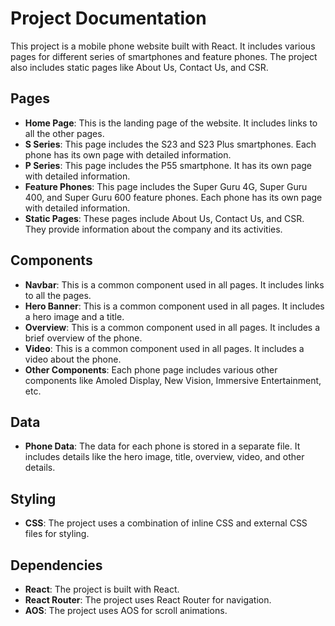 # Project Documentation

This project is a mobile phone website built with React. It includes various pages for different series of smartphones and feature phones. The project also includes static pages like About Us, Contact Us, and CSR.

## Pages

- **Home Page**: This is the landing page of the website. It includes links to all the other pages.
- **S Series**: This page includes the S23 and S23 Plus smartphones. Each phone has its own page with detailed information.
- **P Series**: This page includes the P55 smartphone. It has its own page with detailed information.
- **Feature Phones**: This page includes the Super Guru 4G, Super Guru 400, and Super Guru 600 feature phones. Each phone has its own page with detailed information.
- **Static Pages**: These pages include About Us, Contact Us, and CSR. They provide information about the company and its activities.

## Components

- **Navbar**: This is a common component used in all pages. It includes links to all the pages.
- **Hero Banner**: This is a common component used in all pages. It includes a hero image and a title.
- **Overview**: This is a common component used in all pages. It includes a brief overview of the phone.
- **Video**: This is a common component used in all pages. It includes a video about the phone.
- **Other Components**: Each phone page includes various other components like Amoled Display, New Vision, Immersive Entertainment, etc.

## Data

- **Phone Data**: The data for each phone is stored in a separate file. It includes details like the hero image, title, overview, video, and other details.

## Styling

- **CSS**: The project uses a combination of inline CSS and external CSS files for styling.

## Dependencies

- **React**: The project is built with React.
- **React Router**: The project uses React Router for navigation.
- **AOS**: The project uses AOS for scroll animations.

